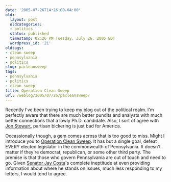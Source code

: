 ```yaml
---
date: '2005-07-26T14:26:00-04:00'
old:
  layout: post
  oldcategories:
  - politics
  status: published
  timestamp: 02:26 PM Tuesday, July 26, 2005 EDT
  wordpress_id: '21'
oldtags:
- clean sweep
- pennsylvania
- politics
slug: pacleansweep
tags:
- pennsylvania
- politics
- clean sweep
title: Operation Clean Sweep
url: /weblog/2005/07/26/pacleansweep/
---
```


Recently I've been trying to keep my blog out of the political realm.
I'm perfectly aware that there are much better pundits and analysts with much better
connections that a lowly Ph.D. candidate.  Also, I sort of agree with
[Jon Stewart](http://www.ifilm.com/ifilmdetail/2652831), partisan bickering
is just bad for America.

Occassionally though, a gem comes across that is too good to miss.  Might I introduce
you to [Operation Clean Sweep](http://www.pacleansweep.com/).  It has but
a single goal, defeat EVERY elected legislator in the commonwealth of Pennsylvania.
It doesn't matter if they're democrat, republican, or some other third party.  The
premise is that those who govern Pennsylvania are out of touch and need to go.  Given
[Senator Jay Costa](http://www.senatorcosta.com/)'s complete ineptitude
at even providing information about where he stands on issues, much less responding to
my letters, I would tend to agree.
